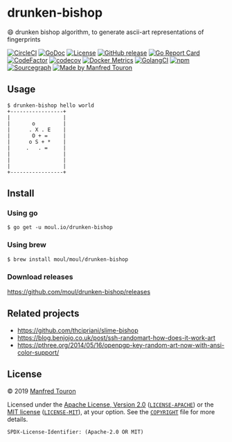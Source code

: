 # drunken-bishop

:smile: drunken bishop algorithm, to generate ascii-art representations of fingerprints

[![CircleCI](https://circleci.com/gh/moul/drunken-bishop.svg?style=shield)](https://circleci.com/gh/moul/drunken-bishop)
[![GoDoc](https://godoc.org/moul.io/drunken-bishop?status.svg)](https://godoc.org/moul.io/drunken-bishop)
[![License](https://img.shields.io/badge/license-Apache--2.0%20%2F%20MIT-%2397ca00.svg)](https://github.com/moul/drunken-bishop/blob/master/COPYRIGHT)
[![GitHub release](https://img.shields.io/github/release/moul/drunken-bishop.svg)](https://github.com/moul/drunken-bishop/releases)
[![Go Report Card](https://goreportcard.com/badge/moul.io/drunken-bishop)](https://goreportcard.com/report/moul.io/drunken-bishop)
[![CodeFactor](https://www.codefactor.io/repository/github/moul/drunken-bishop/badge)](https://www.codefactor.io/repository/github/moul/drunken-bishop)
[![codecov](https://codecov.io/gh/moul/drunken-bishop/branch/master/graph/badge.svg)](https://codecov.io/gh/moul/drunken-bishop)
[![Docker Metrics](https://images.microbadger.com/badges/image/moul/drunken-bishop.svg)](https://microbadger.com/images/moul/drunken-bishop)
[![GolangCI](https://golangci.com/badges/github.com/moul/drunken-bishop.svg)](https://golangci.com/r/github.com/moul/drunken-bishop)
[![npm](https://img.shields.io/npm/v/@moul.io/drunken-bishop)](https://www.npmjs.com/package/@moul.io/drunken-bishop)
[![Sourcegraph](https://sourcegraph.com/github.com/moul/drunken-bishop/-/badge.svg)](https://sourcegraph.com/github.com/moul/drunken-bishop?badge)
[![Made by Manfred Touron](https://img.shields.io/badge/made%20by-Manfred%20Touron-blue.svg?style=flat)](https://manfred.life/)


## Usage

```console
$ drunken-bishop hello world
+-----------------+
|                 |
|       o         |
|      . X . E    |
|       O + =     |
|      o S + *    |
|     .   . =     |
|                 |
|                 |
|                 |
+-----------------+
```

## Install

### Using go

```console
$ go get -u moul.io/drunken-bishop
```

### Using brew

```console
$ brew install moul/moul/drunken-bishop
```

### Download releases

https://github.com/moul/drunken-bishop/releases

## Related projects

* https://github.com/thcipriani/slime-bishop
* https://blog.benjojo.co.uk/post/ssh-randomart-how-does-it-work-art
* https://pthree.org/2014/05/16/openpgp-key-random-art-now-with-ansi-color-support/

## License

© 2019 [Manfred Touron](https://manfred.life)

Licensed under the [Apache License, Version 2.0](https://www.apache.org/licenses/LICENSE-2.0) ([`LICENSE-APACHE`](LICENSE-APACHE)) or the [MIT license](https://opensource.org/licenses/MIT) ([`LICENSE-MIT`](LICENSE-MIT)), at your option. See the [`COPYRIGHT`](COPYRIGHT) file for more details.

`SPDX-License-Identifier: (Apache-2.0 OR MIT)`
